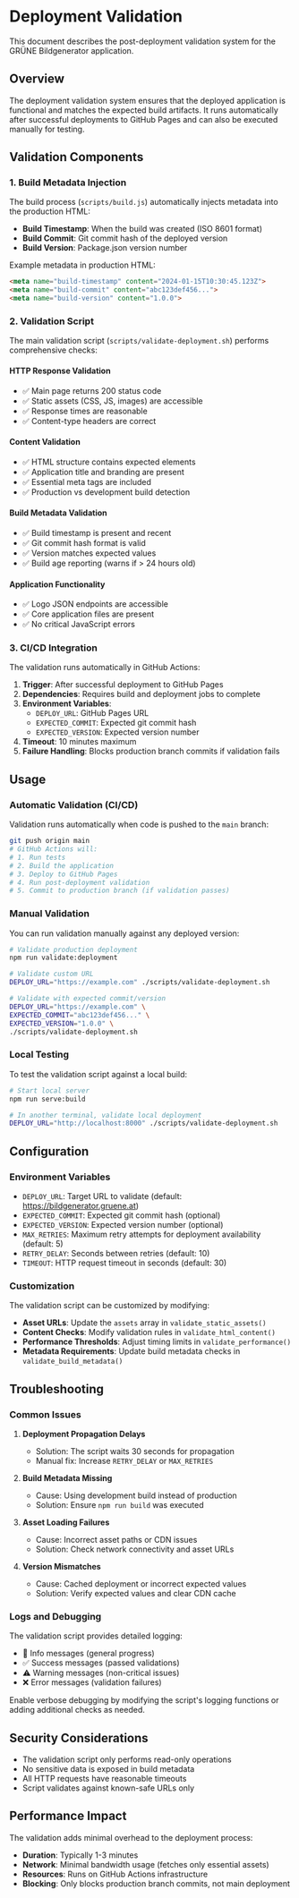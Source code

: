 # Deployment Validation

This document describes the post-deployment validation system for the GRÜNE Bildgenerator application.

## Overview

The deployment validation system ensures that the deployed application is functional and matches the expected build artifacts. It runs automatically after successful deployments to GitHub Pages and can also be executed manually for testing.

## Validation Components

### 1. Build Metadata Injection

The build process (`scripts/build.js`) automatically injects metadata into the production HTML:

- **Build Timestamp**: When the build was created (ISO 8601 format)
- **Build Commit**: Git commit hash of the deployed version
- **Build Version**: Package.json version number

Example metadata in production HTML:
```html
<meta name="build-timestamp" content="2024-01-15T10:30:45.123Z">
<meta name="build-commit" content="abc123def456...">
<meta name="build-version" content="1.0.0">
```

### 2. Validation Script

The main validation script (`scripts/validate-deployment.sh`) performs comprehensive checks:

#### HTTP Response Validation
- ✅ Main page returns 200 status code
- ✅ Static assets (CSS, JS, images) are accessible
- ✅ Response times are reasonable
- ✅ Content-type headers are correct

#### Content Validation
- ✅ HTML structure contains expected elements
- ✅ Application title and branding are present
- ✅ Essential meta tags are included
- ✅ Production vs development build detection

#### Build Metadata Validation
- ✅ Build timestamp is present and recent
- ✅ Git commit hash format is valid
- ✅ Version matches expected values
- ✅ Build age reporting (warns if > 24 hours old)

#### Application Functionality
- ✅ Logo JSON endpoints are accessible
- ✅ Core application files are present
- ✅ No critical JavaScript errors

### 3. CI/CD Integration

The validation runs automatically in GitHub Actions:

1. **Trigger**: After successful deployment to GitHub Pages
2. **Dependencies**: Requires build and deployment jobs to complete
3. **Environment Variables**:
   - `DEPLOY_URL`: GitHub Pages URL
   - `EXPECTED_COMMIT`: Expected git commit hash
   - `EXPECTED_VERSION`: Expected version number
4. **Timeout**: 10 minutes maximum
5. **Failure Handling**: Blocks production branch commits if validation fails

## Usage

### Automatic Validation (CI/CD)

Validation runs automatically when code is pushed to the `main` branch:

```bash
git push origin main
# GitHub Actions will:
# 1. Run tests
# 2. Build the application  
# 3. Deploy to GitHub Pages
# 4. Run post-deployment validation
# 5. Commit to production branch (if validation passes)
```

### Manual Validation

You can run validation manually against any deployed version:

```bash
# Validate production deployment
npm run validate:deployment

# Validate custom URL
DEPLOY_URL="https://example.com" ./scripts/validate-deployment.sh

# Validate with expected commit/version
DEPLOY_URL="https://example.com" \
EXPECTED_COMMIT="abc123def456..." \
EXPECTED_VERSION="1.0.0" \
./scripts/validate-deployment.sh
```

### Local Testing

To test the validation script against a local build:

```bash
# Start local server
npm run serve:build

# In another terminal, validate local deployment
DEPLOY_URL="http://localhost:8000" ./scripts/validate-deployment.sh
```

## Configuration

### Environment Variables

- `DEPLOY_URL`: Target URL to validate (default: https://bildgenerator.gruene.at)
- `EXPECTED_COMMIT`: Expected git commit hash (optional)
- `EXPECTED_VERSION`: Expected version number (optional)
- `MAX_RETRIES`: Maximum retry attempts for deployment availability (default: 5)
- `RETRY_DELAY`: Seconds between retries (default: 10)
- `TIMEOUT`: HTTP request timeout in seconds (default: 30)

### Customization

The validation script can be customized by modifying:

- **Asset URLs**: Update the `assets` array in `validate_static_assets()`
- **Content Checks**: Modify validation rules in `validate_html_content()`
- **Performance Thresholds**: Adjust timing limits in `validate_performance()`
- **Metadata Requirements**: Update build metadata checks in `validate_build_metadata()`

## Troubleshooting

### Common Issues

1. **Deployment Propagation Delays**
   - Solution: The script waits 30 seconds for propagation
   - Manual fix: Increase `RETRY_DELAY` or `MAX_RETRIES`

2. **Build Metadata Missing**
   - Cause: Using development build instead of production
   - Solution: Ensure `npm run build` was executed

3. **Asset Loading Failures**
   - Cause: Incorrect asset paths or CDN issues
   - Solution: Check network connectivity and asset URLs

4. **Version Mismatches**
   - Cause: Cached deployment or incorrect expected values
   - Solution: Verify expected values and clear CDN cache

### Logs and Debugging

The validation script provides detailed logging:

- 🔵 Info messages (general progress)
- ✅ Success messages (passed validations)
- ⚠️ Warning messages (non-critical issues)
- ❌ Error messages (validation failures)

Enable verbose debugging by modifying the script's logging functions or adding additional checks as needed.

## Security Considerations

- The validation script only performs read-only operations
- No sensitive data is exposed in build metadata
- All HTTP requests have reasonable timeouts
- Script validates against known-safe URLs only

## Performance Impact

The validation adds minimal overhead to the deployment process:

- **Duration**: Typically 1-3 minutes
- **Network**: Minimal bandwidth usage (fetches only essential assets)
- **Resources**: Runs on GitHub Actions infrastructure
- **Blocking**: Only blocks production branch commits, not main deployment